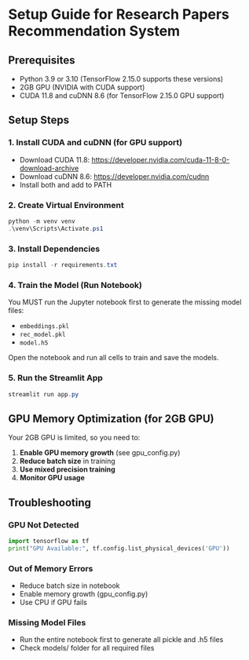 # Setup Guide for Research Papers Recommendation System

## Prerequisites
- Python 3.9 or 3.10 (TensorFlow 2.15.0 supports these versions)
- 2GB GPU (NVIDIA with CUDA support)
- CUDA 11.8 and cuDNN 8.6 (for TensorFlow 2.15.0 GPU support)

## Setup Steps

### 1. Install CUDA and cuDNN (for GPU support)
- Download CUDA 11.8: https://developer.nvidia.com/cuda-11-8-0-download-archive
- Download cuDNN 8.6: https://developer.nvidia.com/cudnn
- Install both and add to PATH

### 2. Create Virtual Environment
```powershell
python -m venv venv
.\venv\Scripts\Activate.ps1
```

### 3. Install Dependencies
```powershell
pip install -r requirements.txt
```

### 4. Train the Model (Run Notebook)
You MUST run the Jupyter notebook first to generate the missing model files:
- `embeddings.pkl`
- `rec_model.pkl`
- `model.h5`

Open the notebook and run all cells to train and save the models.

### 5. Run the Streamlit App
```powershell
streamlit run app.py
```

## GPU Memory Optimization (for 2GB GPU)

Your 2GB GPU is limited, so you need to:

1. **Enable GPU memory growth** (see gpu_config.py)
2. **Reduce batch size** in training
3. **Use mixed precision training**
4. **Monitor GPU usage**

## Troubleshooting

### GPU Not Detected
```python
import tensorflow as tf
print("GPU Available:", tf.config.list_physical_devices('GPU'))
```

### Out of Memory Errors
- Reduce batch size in notebook
- Enable memory growth (gpu_config.py)
- Use CPU if GPU fails

### Missing Model Files
- Run the entire notebook first to generate all pickle and .h5 files
- Check models/ folder for all required files
